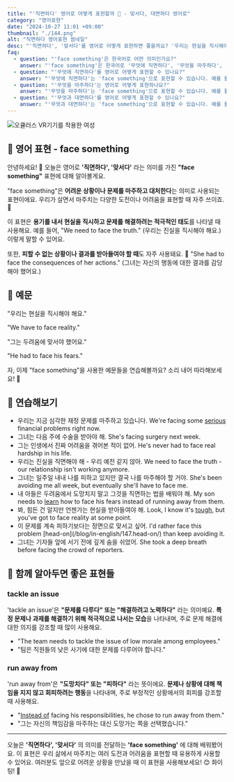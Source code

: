 ```yaml
---
title: "'직면하다' 영어로 어떻게 표현할까 💪 - 맞서다, 대면하다 영어로"
category: "영어표현"
date: "2024-10-27 11:01 +09:00"
thumbnail: "./144.png"
alt: "직면하다 영어표현 썸네일"
desc: "'직면하다', '맞서다'를 영어로 어떻게 표현하면 좋을까요? '우리는 현실을 직시해야 해요.', '그는 두려움에 맞서야 했어요.' 등을 영어로 표현하는 법을 배워봅시다. 다양한 예문을 통해서 연습하고 본인의 표현으로 만들어 보세요."
faq:
  - question: "'face something'은 한국어로 어떤 의미인가요?"
    answer: "'face something'은 한국어로 '무엇에 직면하다', '무엇을 마주하다', '무엇과 대면하다' 등의 의미로 해석될 수 있습니다. 이는 어려운 상황이나 도전과 마주할 때 사용하는 표현입니다."
  - question: "'무엇에 직면하다'를 영어로 어떻게 표현할 수 있나요?"
    answer: "'무엇에 직면하다'는 'face something'으로 표현할 수 있습니다. 예를 들어, '우리는 어려운 결정에 직면하고 있다'는 'We are facing a difficult decision'로 말할 수 있습니다."
  - question: "'무엇을 마주하다'는 영어로 어떻게 표현하나요?"
    answer: "'무엇을 마주하다'는 'face something'으로 표현할 수 있습니다. 예를 들어, '그는 자신의 두려움과 마주해야 했다'는 'He had to face his fears'로 말할 수 있습니다."
  - question: "'무엇과 대면하다'를 영어로 어떻게 표현할 수 있나요?"
    answer: "'무엇과 대면하다'는 'face something'으로 표현할 수 있습니다. 예를 들어, '우리는 과거의 문제와 대면해야 한다'는 'We need to face the issues of the past'로 표현할 수 있습니다."
---
```


![오큘러스 VR기기를 착용한 여성](./144-1.jpg)

## 🌟 영어 표현 - face something

안녕하세요! 👋 오늘은 영어로 **'직면하다', '맞서다'** 라는 의미를 가진 **"face something"** 표현에 대해 알아볼게요.

"face something"은 **어려운 상황이나 문제를 마주하고 대처한다**는 의미로 사용되는 표현이에요. 우리가 살면서 마주치는 다양한 도전이나 어려움을 표현할 때 자주 쓰이죠. 💪

이 표현은 **용기를 내서 현실을 직시하고 문제를 해결하려는 적극적인 태도**를 나타낼 때 사용해요. 예를 들어, "We need to face the truth." (우리는 진실을 직시해야 해요.) 이렇게 말할 수 있어요.

또한, **피할 수 없는 상황이나 결과를 받아들여야 할 때**도 자주 사용돼요. 🎯 "She had to face the consequences of her actions." (그녀는 자신의 행동에 대한 결과를 감당해야 했어요.)

## 📖 예문

"우리는 현실을 직시해야 해요."

"We have to face reality."

"그는 두려움에 맞서야 했어요."

"He had to face his fears."

자, 이제 "face something"을 사용한 예문들을 연습해볼까요? 소리 내어 따라해보세요! 🚀

## 💬 연습해보기

<ul data-interactive-list>
  <li data-interactive-item>
    <span data-toggler>우리는 지금 심각한 재정 문제를 마주하고 있습니다.</span>
    <span data-answer>We're facing some <a href="/blog/in-english/146.serious/">serious</a> financial problems right now.</span>
  </li>
  <li data-interactive-item>
    <span data-toggler>그녀는 다음 주에 수술을 받아야 해.</span>
    <span data-answer>She's facing surgery next week.</span>
  </li>
  <li data-interactive-item>
    <span data-toggler>그는 인생에서 진짜 어려움을 겪어본 적이 없어.</span>
    <span data-answer>He's never had to face real hardship in his life.</span>
  </li>
  <li data-interactive-item>
    <span data-toggler>우리는 진실을 직면해야 해 - 우리 예전 같지 않아.</span>
    <span data-answer>We need to face the truth - our relationship isn't working anymore.</span>
  </li>
  <li data-interactive-item>
    <span data-toggler>그녀는 일주일 내내 나를 피하고 있지만 결국 나를 마주해야 할 거야.</span>
    <span data-answer>She's been avoiding me all week, but eventually she'll have to face me.</span>
  </li>
  <li data-interactive-item>
    <span data-toggler>내 아들은 두려움에서 도망치지 말고 그것을 직면하는 법을 배워야 해.</span>
    <span data-answer>My son needs to <a href="/blog/in-english/245.learn/">learn</a> how to face his fears instead of running away from them.</span>
  </li>
  <li data-interactive-item>
    <span data-toggler>봐, 힘든 건 알지만 언젠가는 현실을 받아들여야 해.</span>
    <span data-answer>Look, I know it's <a href="/blog/in-english/183.tough/">tough</a>, but you've got to face reality at some point.</span>
  </li>
  <li data-interactive-item>
    <span data-toggler>이 문제를 계속 피하기보다는 정면으로 맞서고 싶어.</span>
    <span data-answer>I'd rather face this problem [head-on](/blog/in-english/147.head-on/) than keep avoiding it.</span>
  </li>
  <li data-interactive-item>
    <span data-toggler>그녀는 기자들 앞에 서기 전에 깊게 숨을 쉬었어.</span>
    <span data-answer>She took a deep breath before facing the crowd of reporters.</span>
  </li>
</ul>

## 🤝 함께 알아두면 좋은 표현들

### tackle an issue

'tackle an issue'은 **"문제를 다루다" 또는 "해결하려고 노력하다"** 라는 의미예요. **특정 문제나 과제를 해결하기 위해 적극적으로 나서는 모습**을 나타내며, 주로 문제 해결에 대한 의지를 강조할 때 많이 사용해요.

- "The team needs to tackle the issue of low morale among employees."
- "팀은 직원들의 낮은 사기에 대한 문제를 다루어야 합니다."

### run away from

'run away from'은 **"도망치다" 또는 "피하다"** 라는 뜻이에요. **문제나 상황에 대해 책임을 지지 않고 회피하려는 행동**을 나타내며, 주로 부정적인 상황에서의 회피를 강조할 때 사용해요.

- "[Instead of](/blog/in-english/169.instead-of/) facing his responsibilities, he chose to run away from them."
- "그는 자신의 책임감을 마주하는 대신 도망가는 쪽을 선택했습니다."

---

오늘은 **'직면하다', '맞서다'** 의 의미를 전달하는 **'face something'** 에 대해 배워봤어요. 이 표현은 우리 삶에서 마주치는 여러 도전과 어려움을 표현할 때 유용하게 사용할 수 있어요. 여러분도 앞으로 어려운 상황을 만났을 때 이 표현을 사용해보세요! 😊 화이팅! 💪
